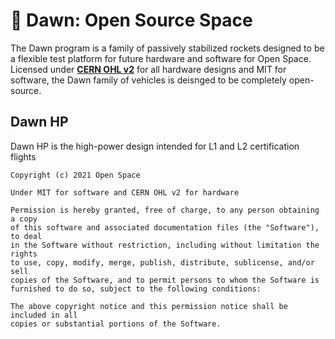 # 🚀 Dawn: Open Source Space
The Dawn program is a family of passively stabilized rockets designed to be a flexible test platform for future hardware and software for Open Space. Licensed under [**CERN OHL v2**](https://ohwr.org/cern_ohl_s_v2.pdf) for all hardware designs and MIT for software, the Dawn family of vehicles is deisnged to be completely open-source.   

## Dawn HP
Dawn HP is the high-power design intended for L1 and L2 certification flights

    Copyright (c) 2021 Open Space
    
    Under MIT for software and CERN OHL v2 for hardware
    
    Permission is hereby granted, free of charge, to any person obtaining a copy
    of this software and associated documentation files (the "Software"), to deal
    in the Software without restriction, including without limitation the rights
    to use, copy, modify, merge, publish, distribute, sublicense, and/or sell
    copies of the Software, and to permit persons to whom the Software is
    furnished to do so, subject to the following conditions:

    The above copyright notice and this permission notice shall be included in all
    copies or substantial portions of the Software.
